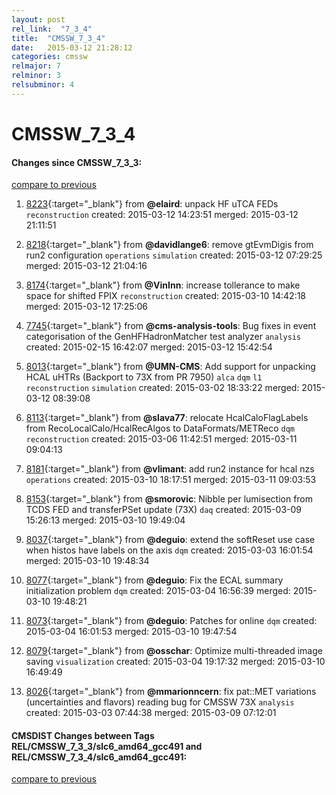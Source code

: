 ```yaml
---
layout: post
rel_link:  "7_3_4"
title:  "CMSSW_7_3_4"
date:   2015-03-12 21:28:12
categories: cmssw
relmajor: 7
relminor: 3
relsubminor: 4
---
```


# CMSSW_7_3_4
#### Changes since CMSSW_7_3_3:

[compare to previous](https://github.com/cms-sw/cmssw/compare/CMSSW_7_3_3...CMSSW_7_3_4)



1. [8223](http://github.com/cms-sw/cmssw/pull/8223){:target="_blank"}  from **@elaird**: unpack HF uTCA FEDs `reconstruction`  created: 2015-03-12 14:23:51 merged: 2015-03-12 21:11:51

2. [8218](http://github.com/cms-sw/cmssw/pull/8218){:target="_blank"}  from **@davidlange6**: remove gtEvmDigis from run2 configuration `operations`  `simulation`  created: 2015-03-12 07:29:25 merged: 2015-03-12 21:04:16

3. [8174](http://github.com/cms-sw/cmssw/pull/8174){:target="_blank"}  from **@VinInn**: increase tollerance to make space for shifted FPIX `reconstruction`  created: 2015-03-10 14:42:18 merged: 2015-03-12 17:25:06

4. [7745](http://github.com/cms-sw/cmssw/pull/7745){:target="_blank"}  from **@cms-analysis-tools**: Bug fixes in event categorisation of the GenHFHadronMatcher test analyzer `analysis`  created: 2015-02-15 16:42:07 merged: 2015-03-12 15:42:54

5. [8013](http://github.com/cms-sw/cmssw/pull/8013){:target="_blank"}  from **@UMN-CMS**: Add support for unpacking HCAL uHTRs (Backport to 73X from PR 7950) `alca`  `dqm`  `l1`  `reconstruction`  `simulation`  created: 2015-03-02 18:33:22 merged: 2015-03-12 08:39:08

6. [8113](http://github.com/cms-sw/cmssw/pull/8113){:target="_blank"}  from **@slava77**: relocate HcalCaloFlagLabels from RecoLocalCalo/HcalRecAlgos to DataFormats/METReco `dqm`  `reconstruction`  created: 2015-03-06 11:42:51 merged: 2015-03-11 09:04:13

7. [8181](http://github.com/cms-sw/cmssw/pull/8181){:target="_blank"}  from **@vlimant**: add run2 instance for hcal nzs `operations`  created: 2015-03-10 18:17:51 merged: 2015-03-11 09:03:53

8. [8153](http://github.com/cms-sw/cmssw/pull/8153){:target="_blank"}  from **@smorovic**: Nibble per lumisection from TCDS FED and transferPSet update (73X) `daq`  created: 2015-03-09 15:26:13 merged: 2015-03-10 19:49:04

9. [8037](http://github.com/cms-sw/cmssw/pull/8037){:target="_blank"}  from **@deguio**: extend the softReset use case when histos have labels on the axis `dqm`  created: 2015-03-03 16:01:54 merged: 2015-03-10 19:48:34

10. [8077](http://github.com/cms-sw/cmssw/pull/8077){:target="_blank"}  from **@deguio**: Fix the ECAL summary initialization problem `dqm`  created: 2015-03-04 16:56:39 merged: 2015-03-10 19:48:21

11. [8073](http://github.com/cms-sw/cmssw/pull/8073){:target="_blank"}  from **@deguio**: Patches for online `dqm`  created: 2015-03-04 16:01:53 merged: 2015-03-10 19:47:54

12. [8079](http://github.com/cms-sw/cmssw/pull/8079){:target="_blank"}  from **@osschar**: Optimize multi-threaded image saving `visualization`  created: 2015-03-04 19:17:32 merged: 2015-03-10 16:49:49

13. [8026](http://github.com/cms-sw/cmssw/pull/8026){:target="_blank"}  from **@mmarionncern**: fix pat::MET variations (uncertainties and flavors) reading bug for CMSSW 73X `analysis`  created: 2015-03-03 07:44:38 merged: 2015-03-09 07:12:01

#### CMSDIST Changes between Tags REL/CMSSW_7_3_3/slc6_amd64_gcc491 and REL/CMSSW_7_3_4/slc6_amd64_gcc491:

[compare to previous](https://github.com/cms-sw/cmsdist/compare/REL/CMSSW_7_3_3/slc6_amd64_gcc491...REL/CMSSW_7_3_4/slc6_amd64_gcc491)


